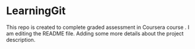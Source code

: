 # LearningGit
This repo is created to complete graded assessment in Coursera course .
I am editing the README file. Adding some more details about the project description.
